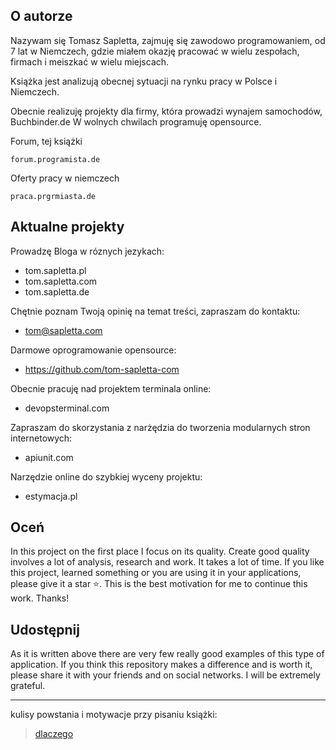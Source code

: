 ## O autorze

Nazywam się Tomasz Sapletta, zajmuję się zawodowo programowaniem, od 7 lat w Niemczech,
gdzie miałem okazję pracować w wielu zespołach, firmach i meiszkać w wielu miejscach.

Książka jest analizują obecnej sytuacji na rynku pracy w Polsce i Niemczech.

Obecnie realizuję projekty dla firmy, która prowadzi wynajem samochodów, Buchbinder.de
W wolnych chwilach programuję opensource.


Forum, tej książki
    
    forum.programista.de

Oferty pracy w niemczech
    
    praca.prgrmiasta.de
    
    
    

## Aktualne projekty

Prowadzę Bloga w róznych jezykach:

+ tom.sapletta.pl
+ tom.sapletta.com
+ tom.sapletta.de

Chętnie poznam Twoją opinię na temat treści, zapraszam do kontaktu: 
+ tom@sapletta.com

Darmowe oprogramowanie opensource:
+ https://github.com/tom-sapletta-com


Obecnie pracuję nad projektem terminala online:

+ devopsterminal.com

Zapraszam do skorzystania z narżędzia do tworzenia modularnych stron internetowych:

+ apiunit.com

Narzędzie online do szybkiej wyceny projektu:

+ estymacja.pl 


## Oceń

In this project on the first place I focus on its quality. Create good quality involves a lot of analysis, research and work. It takes a lot of time. If you like this project, learned something or you are using it in your applications, please give it a star ⭐️. This is the best motivation for me to continue this work. Thanks!


## Udostępnij

As it is written above there are very few really good examples of this type of application. If you think this repository makes a difference and is worth it, please share it with your friends and on social networks. I will be extremely grateful.


----
kulisy powstania i motywacje przy pisaniu książki:

> [dlaczego](dlaczego.md)
